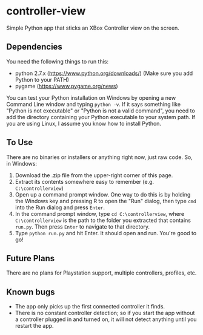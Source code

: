 # controller-view
Simple Python app that sticks an XBox Controller view on the screen.

## Dependencies
You need the following things to run this:
- python 2.7.x (https://www.python.org/downloads/) (Make sure you add Python to your PATH)
- pygame (https://www.pygame.org/news)

You can test your Python installation on Windows by opening a new Command Line window and typing `python -v`. If it says something like "Python is not executable" or "Python is not a valid command", you need to add the directory containing your Python executable to your system path. If you are using Linux, I assume you know how to install Python.

## To Use
There are no binaries or installers or anything right now, just raw code. So, in Windows:

1. Download the .zip file from the upper-right corner of this page.
2. Extract its contents somewhere easy to remember (e.g. `C:\controllerview`)
3. Open up a command prompt window. One way to do this is by holding the Windows key and pressing R to open the "Run" dialog, then type `cmd` into the Run dialog and press `Enter`.
4. In the command prompt window, type `cd C:\controllerview`, where `C:\controllerview` is the path to the folder you extracted that contains `run.py`. Then press `Enter` to navigate to that directory.
5. Type `python run.py` and hit Enter. It should open and run. You're good to go!

## Future Plans
There are no plans for Playstation support, multiple controllers, profiles, etc.

## Known bugs
- The app only picks up the first connected controller it finds.
- There is no constant controller detection; so if you start the app without a controller plugged in and turned on, it will not detect anything until you restart the app.
